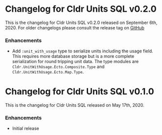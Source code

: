 # Changelog for Cldr Units SQL v0.2.0

This is the changelog for Cldr Units SQL v0.2.0 released on September 6th, 2020.  For older changelogs please consult the release tag on [GitHub](https://github.com/elixir-cldr/cldr_units_sql/tags)

### Enhancements

* Add `:unit_with_usage` type to serialize units including the usage field. This requires more database storage but is a more complete serialization for round tripping unit data. The type modules are `Cldr.UnitWithUsage.Ecto.Composite.Type` and `Cldr.UnitWithUsage.Ecto.Map.Type`.

# Changelog for Cldr Units SQL v0.1.0

This is the changelog for Cldr Units SQL released on May 17th, 2020.

### Enhancements

* Initial release
